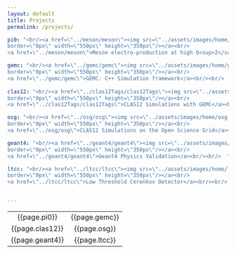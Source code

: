 ```yaml
---
layout: default
title: Projects
permalink: /projects/

pi0: "<br/><a href=\"../meson/meson\"><img src=\"../assets/images/home/formFactor.png\" 
border=\"0px\" width=\"550px\" height=\"350px\"/></a><br/>
<a href=\"../meson/meson\">Meson electro-production at high Q<sup>2</sup></a><br/><br/>  "

gemc: "<br/><a href=\"../gemc/gemc\"><img src=\"../assets/images/home/gemc.png\"                    
border=\"0px\" width=\"550px\" height=\"350px\"/></a><br/>
<a href=\"../gemc/gemc\">GEMC: C++ Simulation framework</a><br/><br/>  " 
  
clas12: "<br/><a href=\"../clas12Tags/clas12Tags\"><img src=\"../assets/images/home/clas12.png\"    
border=\"0px\" width=\"550px\" height=\"350px\"/></a><br/>
<a href=\"../clas12Tags/clas12Tags\">CLAS12 Simulations with GEMC</a><br/><br/>  "

osg: "<br/><a href=\"../osg/osg\"><img src=\"../assets/images/home/osg.png\"
border=\"0px\" width=\"550px\" height=\"350px\"/></a><br/>
<a href=\"../osg/osg\">CLAS12 Simulations on the Open Science Grid</a><br/><br/>  "

geant4: "<br/><a href=\"../geant4/geant4\"><img src=\"../assets/images/home/geant4.png\"
border=\"0px\" width=\"550px\" height=\"350px\"/></a><br/>
<a href=\"../geant4/geant4\">Geant4 Physics Validation</a><br/><br/>  "

ltcc: "<br/><a href=\"../ltcc/ltcc\"><img src=\"../assets/images/home/ltcc.png\"
border=\"0px\" width=\"550px\" height=\"350px\"/></a><br/>
<a href=\"../ltcc/ltcc\">Low Threshold Cerenkov Detector</a><br/><br/>  "


---
```



<table class="alternate" style="    text-align:center;">
<tr> 
<td>  {{page.pi0}}  </td>
<td>  {{page.gemc}}  </td>
</tr>
<tr> 
<td>  {{page.clas12}}  </td>
<td>  {{page.osg}}  </td>
</tr>
<tr> 
<td>  {{page.geant4}}  </td>
<td>  {{page.ltcc}}  </td>
</tr>
</table>


[pi0FFImg]: assets/images/home/formFactor.png
[gemcImg]: assets/images/home/gemc.png
[clas12Img]: assets/images/home/clas12.png
[osgImg]: assets/images/home/osg.png
[ltccImg]: assets/images/home/ltcc.png
